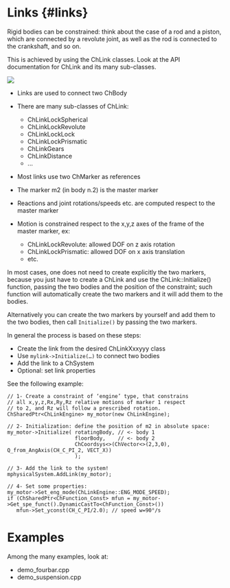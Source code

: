 
Links      {#links}
========


Rigid bodies can be constrained: think about the case of a rod 
and a piston, which are connected by a revolute joint, 
as well as the rod is connected to the crankshaft, and so on. 

This is achieved by using the ChLink classes. 
Look at the API documentation for ChLink and its many sub-classes.

![](pic_ChLink.png)

- Links are used to connect two ChBody

- There are many sub-classes of ChLink:
  - ChLinkLockSpherical
  - ChLinkLockRevolute
  - ChLinkLockLock
  - ChLinkLockPrismatic
  - ChLinkGears
  - ChLinkDistance
  - ...

- Most links use two ChMarker as references

- The marker m2 (in body n.2) is the master marker

- Reactions and joint rotations/speeds etc. are computed respect to the master marker

- Motion is constrained respect to the x,y,z axes of the frame of the master marker, ex:
  - ChLinkLockRevolute: allowed DOF on z axis rotation
  - ChLinkLockPrismatic: allowed DOF on x axis translation
  - etc. 

In most cases, one does not need to create explicitly the two markers, 
because you just have to create a ChLink and use the ChLink::Initialize() 
function, passing the two bodies and the position of the constraint; 
such function will automatically create the two markers and it will add them to the bodies.

Alternatively you can create the two markers by yourself and add them to
the two bodies, then call ```Initialize()``` by passing the two markers.

In general the process is based on these steps:

- Create the link from the desired ChLinkXxxyyy class
- Use ```mylink->Initialize(…)``` to connect two bodies
- Add the link to a ChSystem
- Optional: set link properties

See the following example:

~~~{.cpp}
// 1- Create a constraint of ‘engine’ type, that constrains
// all x,y,z,Rx,Ry,Rz relative motions of marker 1 respect 
// to 2, and Rz will follow a prescribed rotation.
ChSharedPtr<ChLinkEngine> my_motor(new ChLinkEngine);

// 2- Initialization: define the position of m2 in absolute space:
my_motor->Initialize( rotatingBody, // <- body 1
                      floorBody,    // <- body 2                       
                      ChCoordsys<>(ChVector<>(2,3,0), Q_from_AngAxis(CH_C_PI_2, VECT_X))  
                      );

// 3- Add the link to the system!
mphysicalSystem.AddLink(my_motor);

// 4- Set some properties:
my_motor->Set_eng_mode(ChLinkEngine::ENG_MODE_SPEED);
if (ChSharedPtr<ChFunction_Const> mfun = my_motor->Get_spe_funct().DynamicCastTo<ChFunction_Const>())
   mfun->Set_yconst(CH_C_PI/2.0); // speed w=90°/s
~~~


# Examples

Among the many examples, look at:

- demo_fourbar.cpp
- demo_suspension.cpp


